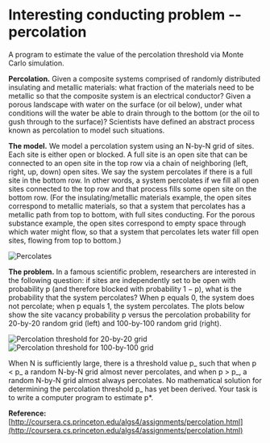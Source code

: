 # Interesting conducting problem -- percolation
A program to estimate the value of the percolation threshold via Monte Carlo simulation.

**Percolation.** Given a composite systems comprised of randomly distributed insulating and metallic materials: what fraction of the materials need to be metallic so that the composite system is an electrical conductor? Given a porous landscape with water on the surface (or oil below), under what conditions will the water be able to drain through to the bottom (or the oil to gush through to the surface)? Scientists have defined an abstract process known as percolation to model such situations.

**The model.** We model a percolation system using an N-by-N grid of sites. Each site is either open or blocked. A full site is an open site that can be connected to an open site in the top row via a chain of neighboring (left, right, up, down) open sites. We say the system percolates if there is a full site in the bottom row. In other words, a system percolates if we fill all open sites connected to the top row and that process fills some open site on the bottom row. (For the insulating/metallic materials example, the open sites correspond to metallic materials, so that a system that percolates has a metallic path from top to bottom, with full sites conducting. For the porous substance example, the open sites correspond to empty space through which water might flow, so that a system that percolates lets water fill open sites, flowing from top to bottom.)

 ![Percolates](http://coursera.cs.princeton.edu/algs4/assignments/percolates.png)

**The problem.** In a famous scientific problem, researchers are interested in the following question: if sites are independently set to be open with probability p (and therefore blocked with probability 1 − p), what is the probability that the system percolates? When p equals 0, the system does not percolate; when p equals 1, the system percolates. The plots below show the site vacancy probability p versus the percolation probability for 20-by-20 random grid (left) and 100-by-100 random grid (right).

![Percolation threshold for 20-by-20 grid](http://coursera.cs.princeton.edu/algs4/assignments/percolation-threshold20.png) ![Percolation threshold for 100-by-100 grid](http://coursera.cs.princeton.edu/algs4/assignments/percolation-threshold100.png)

When N is sufficiently large, there is a threshold value p_ such that when p < p_ a random N-by-N grid almost never percolates, and when p > p_, a random N-by-N grid almost always percolates. No mathematical solution for determining the percolation threshold p_ has yet been derived. Your task is to write a computer program to estimate p*.

**Reference:** [http://coursera.cs.princeton.edu/algs4/assignments/percolation.html](http://coursera.cs.princeton.edu/algs4/assignments/percolation.html)
